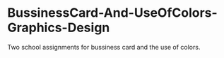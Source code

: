 # BussinessCard-And-UseOfColors-Graphics-Design
Two school assignments for bussiness card and the use of colors.
